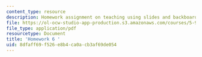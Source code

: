 ```yaml
---
content_type: resource
description: Homework assignment on teaching using slides and backboards.
file: https://ol-ocw-studio-app-production.s3.amazonaws.com/courses/5-95j-teaching-college-level-science-and-engineering-spring-2009/8dfaff69f526e8b4ca0acb3af69de054_MIT5_95js09_hw06.pdf
file_type: application/pdf
resourcetype: Document
title: 'Homework 6 '
uid: 8dfaff69-f526-e8b4-ca0a-cb3af69de054
---
```

